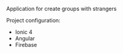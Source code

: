 Application for create groups with strangers


Project configuration: 
 * Ionic 4
 * Angular
 * Firebase